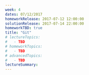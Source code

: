 ```yaml
---
week: 4
dates: 07/12/2017
homeworkRelease: 2017-07-12 12:00:00
solutionRelease: 2017-07-14 22:00:00
homeworkTBD: true
title: "Git"
# lectureTopics:
#   - TBD
# homeworkTopics:
#   - TBD
# advancedTopics:
#   - TBD
lectureSummary:
---
```

